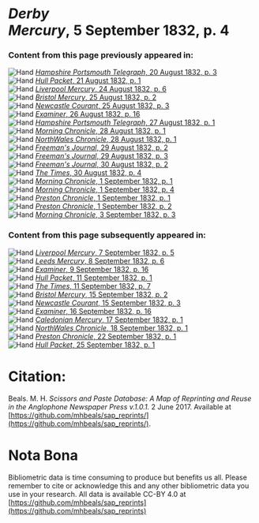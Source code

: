 # *Derby Mercury*, 5 September 1832, p. 4  
  
### Content from this page previously appeared in:  
![Hand](http://scissorsandpaste.net/wp-content/uploads/2017/06/smallhandpointer.png) [*Hampshire Portsmouth Telegraph*, 20 August 1832, p. 3](https://mhbeals.github.io/sap_html/Hampshire-Portsmouth-Telegraph/Hampshire-Portsmouth-Telegraph-20-August-1832-p-3)  
![Hand](http://scissorsandpaste.net/wp-content/uploads/2017/06/smallhandpointer.png) [*Hull Packet*, 21 August 1832, p. 1](https://mhbeals.github.io/sap_html/Hull-Packet/Hull-Packet-21-August-1832-p-1)  
![Hand](http://scissorsandpaste.net/wp-content/uploads/2017/06/smallhandpointer.png) [*Liverpool Mercury*, 24 August 1832, p. 6](https://mhbeals.github.io/sap_html/Liverpool-Mercury/Liverpool-Mercury-24-August-1832-p-6)  
![Hand](http://scissorsandpaste.net/wp-content/uploads/2017/06/smallhandpointer.png) [*Bristol Mercury*, 25 August 1832, p. 2](https://mhbeals.github.io/sap_html/Bristol-Mercury/Bristol-Mercury-25-August-1832-p-2)  
![Hand](http://scissorsandpaste.net/wp-content/uploads/2017/06/smallhandpointer.png) [*Newcastle Courant*, 25 August 1832, p. 3](https://mhbeals.github.io/sap_html/Newcastle-Courant/Newcastle-Courant-25-August-1832-p-3)  
![Hand](http://scissorsandpaste.net/wp-content/uploads/2017/06/smallhandpointer.png) [*Examiner*, 26 August 1832, p. 16](https://mhbeals.github.io/sap_html/Examiner/Examiner-26-August-1832-p-16)  
![Hand](http://scissorsandpaste.net/wp-content/uploads/2017/06/smallhandpointer.png) [*Hampshire Portsmouth Telegraph*, 27 August 1832, p. 1](https://mhbeals.github.io/sap_html/Hampshire-Portsmouth-Telegraph/Hampshire-Portsmouth-Telegraph-27-August-1832-p-1)  
![Hand](http://scissorsandpaste.net/wp-content/uploads/2017/06/smallhandpointer.png) [*Morning Chronicle*, 28 August 1832, p. 1](https://mhbeals.github.io/sap_html/Morning-Chronicle/Morning-Chronicle-28-August-1832-p-1)  
![Hand](http://scissorsandpaste.net/wp-content/uploads/2017/06/smallhandpointer.png) [*NorthWales Chronicle*, 28 August 1832, p. 1](https://mhbeals.github.io/sap_html/NorthWales-Chronicle/NorthWales-Chronicle-28-August-1832-p-1)  
![Hand](http://scissorsandpaste.net/wp-content/uploads/2017/06/smallhandpointer.png) [*Freeman's Journal*, 29 August 1832, p. 2](https://mhbeals.github.io/sap_html/Freeman's-Journal/Freeman's-Journal-29-August-1832-p-2)  
![Hand](http://scissorsandpaste.net/wp-content/uploads/2017/06/smallhandpointer.png) [*Freeman's Journal*, 29 August 1832, p. 3](https://mhbeals.github.io/sap_html/Freeman's-Journal/Freeman's-Journal-29-August-1832-p-3)  
![Hand](http://scissorsandpaste.net/wp-content/uploads/2017/06/smallhandpointer.png) [*Freeman's Journal*, 30 August 1832, p. 2](https://mhbeals.github.io/sap_html/Freeman's-Journal/Freeman's-Journal-30-August-1832-p-2)  
![Hand](http://scissorsandpaste.net/wp-content/uploads/2017/06/smallhandpointer.png) [*The Times*, 30 August 1832, p. 4](https://mhbeals.github.io/sap_html/The-Times/The-Times-30-August-1832-p-4)  
![Hand](http://scissorsandpaste.net/wp-content/uploads/2017/06/smallhandpointer.png) [*Morning Chronicle*, 1 September 1832, p. 1](https://mhbeals.github.io/sap_html/Morning-Chronicle/Morning-Chronicle-1-September-1832-p-1)  
![Hand](http://scissorsandpaste.net/wp-content/uploads/2017/06/smallhandpointer.png) [*Morning Chronicle*, 1 September 1832, p. 4](https://mhbeals.github.io/sap_html/Morning-Chronicle/Morning-Chronicle-1-September-1832-p-4)  
![Hand](http://scissorsandpaste.net/wp-content/uploads/2017/06/smallhandpointer.png) [*Preston Chronicle*, 1 September 1832, p. 1](https://mhbeals.github.io/sap_html/Preston-Chronicle/Preston-Chronicle-1-September-1832-p-1)  
![Hand](http://scissorsandpaste.net/wp-content/uploads/2017/06/smallhandpointer.png) [*Preston Chronicle*, 1 September 1832, p. 2](https://mhbeals.github.io/sap_html/Preston-Chronicle/Preston-Chronicle-1-September-1832-p-2)  
![Hand](http://scissorsandpaste.net/wp-content/uploads/2017/06/smallhandpointer.png) [*Morning Chronicle*, 3 September 1832, p. 3](https://mhbeals.github.io/sap_html/Morning-Chronicle/Morning-Chronicle-3-September-1832-p-3)  
  
### Content from this page subsequently appeared in:  
![Hand](http://scissorsandpaste.net/wp-content/uploads/2017/06/smallhandpointer.png) [*Liverpool Mercury*, 7 September 1832, p. 5](https://mhbeals.github.io/sap_html/Liverpool-Mercury/Liverpool-Mercury-7-September-1832-p-5)  
![Hand](http://scissorsandpaste.net/wp-content/uploads/2017/06/smallhandpointer.png) [*Leeds Mercury*, 8 September 1832, p. 6](https://mhbeals.github.io/sap_html/Leeds-Mercury/Leeds-Mercury-8-September-1832-p-6)  
![Hand](http://scissorsandpaste.net/wp-content/uploads/2017/06/smallhandpointer.png) [*Examiner*, 9 September 1832, p. 16](https://mhbeals.github.io/sap_html/Examiner/Examiner-9-September-1832-p-16)  
![Hand](http://scissorsandpaste.net/wp-content/uploads/2017/06/smallhandpointer.png) [*Hull Packet*, 11 September 1832, p. 1](https://mhbeals.github.io/sap_html/Hull-Packet/Hull-Packet-11-September-1832-p-1)  
![Hand](http://scissorsandpaste.net/wp-content/uploads/2017/06/smallhandpointer.png) [*The Times*, 11 September 1832, p. 7](https://mhbeals.github.io/sap_html/The-Times/The-Times-11-September-1832-p-7)  
![Hand](http://scissorsandpaste.net/wp-content/uploads/2017/06/smallhandpointer.png) [*Bristol Mercury*, 15 September 1832, p. 2](https://mhbeals.github.io/sap_html/Bristol-Mercury/Bristol-Mercury-15-September-1832-p-2)  
![Hand](http://scissorsandpaste.net/wp-content/uploads/2017/06/smallhandpointer.png) [*Newcastle Courant*, 15 September 1832, p. 3](https://mhbeals.github.io/sap_html/Newcastle-Courant/Newcastle-Courant-15-September-1832-p-3)  
![Hand](http://scissorsandpaste.net/wp-content/uploads/2017/06/smallhandpointer.png) [*Examiner*, 16 September 1832, p. 16](https://mhbeals.github.io/sap_html/Examiner/Examiner-16-September-1832-p-16)  
![Hand](http://scissorsandpaste.net/wp-content/uploads/2017/06/smallhandpointer.png) [*Caledonian Mercury*, 17 September 1832, p. 1](https://mhbeals.github.io/sap_html/Caledonian-Mercury/Caledonian-Mercury-17-September-1832-p-1)  
![Hand](http://scissorsandpaste.net/wp-content/uploads/2017/06/smallhandpointer.png) [*NorthWales Chronicle*, 18 September 1832, p. 1](https://mhbeals.github.io/sap_html/NorthWales-Chronicle/NorthWales-Chronicle-18-September-1832-p-1)  
![Hand](http://scissorsandpaste.net/wp-content/uploads/2017/06/smallhandpointer.png) [*Preston Chronicle*, 22 September 1832, p. 1](https://mhbeals.github.io/sap_html/Preston-Chronicle/Preston-Chronicle-22-September-1832-p-1)  
![Hand](http://scissorsandpaste.net/wp-content/uploads/2017/06/smallhandpointer.png) [*Hull Packet*, 25 September 1832, p. 1](https://mhbeals.github.io/sap_html/Hull-Packet/Hull-Packet-25-September-1832-p-1)  


# Citation: 

Beals. M. H. *Scissors and Paste Database: A Map of Reprinting and Reuse in the Anglophone Newspaper Press v.1.0.1.* 2 June 2017. Available at [https://github.com/mhbeals/sap_reprints/](https://github.com/mhbeals/sap_reprints/). 

# Nota Bona

Bibliometric data is time consuming to produce but benefits us all. Please remember to cite or acknowledge this and any other bibliometric data you use in your research. All data is available CC-BY 4.0 at [https://github.com/mhbeals/sap_reprints](https://github.com/mhbeals/sap_reprints)
